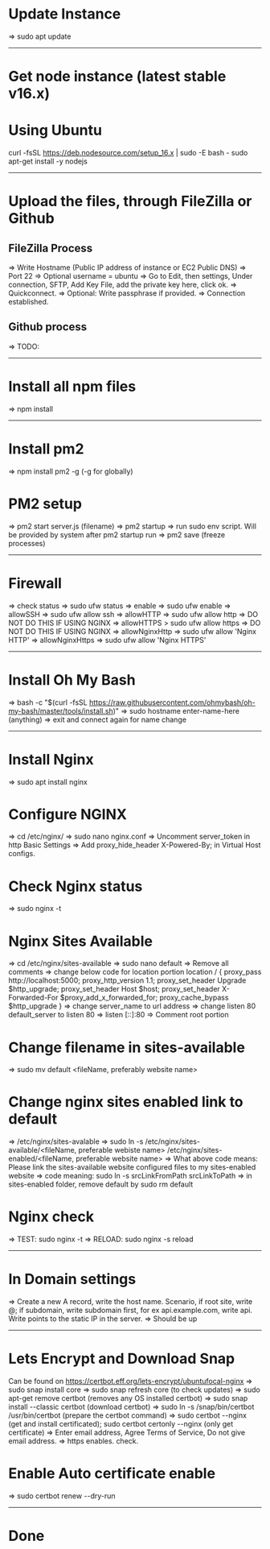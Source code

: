 # Update Instance

=> sudo apt update

---

# Get node instance (latest stable v16.x)
# Using Ubuntu
curl -fsSL https://deb.nodesource.com/setup_16.x | sudo -E bash -
sudo apt-get install -y nodejs

---

# Upload the files, through FileZilla or Github

## FileZilla Process

=> Write Hostname (Public IP address of instance or EC2 Public DNS)
=> Port 22
=> Optional username = ubuntu
=> Go to Edit, then settings, Under connection, SFTP, Add Key File, add the private key here, click ok.
=> Quickconnect.
=> Optional: Write passphrase if provided.
=> Connection established.

## Github process

=> TODO:

---

# Install all npm files

=> npm install

---

# Install pm2

=> npm install pm2 -g (-g for globally)

# PM2 setup

=> pm2 start server.js (filename)
=> pm2 startup
=> run sudo env script. Will be provided by system after pm2 startup run
=> pm2 save (freeze processes)

---

# Firewall

=> check status => sudo ufw status
=> enable => sudo ufw enable
=> allowSSH => sudo ufw allow ssh
=> allowHTTP => sudo ufw allow http => DO NOT DO THIS IF USING NGINX
=> allowHTTPS > sudo ufw allow https => DO NOT DO THIS IF USING NGINX
=> allowNginxHttp => sudo ufw allow 'Nginx HTTP'
=> allowNginxHttps => sudo ufw allow 'Nginx HTTPS'

---

# Install Oh My Bash

=> bash -c "$(curl -fsSL https://raw.githubusercontent.com/ohmybash/oh-my-bash/master/tools/install.sh)"
=> sudo hostname enter-name-here (anything)
=> exit and connect again for name change

---

# Install Nginx

=> sudo apt install nginx

# Configure NGINX

=> cd /etc/nginx/
=> sudo nano nginx.conf
=> Uncomment server_token in http Basic Settings
=> Add proxy_hide_header X-Powered-By; in Virtual Host configs.

# Check Nginx status

=> sudo nginx -t

# Nginx Sites Available

=> cd /etc/nginx/sites-available
=> sudo nano default
=> Remove all comments
=> change below code for location portion
location / {
proxy_pass http://localhost:5000;
proxy_http_version 1.1;
proxy_set_header Upgrade $http_upgrade;
proxy_set_header Host $host;
proxy_set_header X-Forwarded-For $proxy_add_x_forwarded_for;
proxy_cache_bypass $http_upgrade
}
=> change server_name to url address
=> change listen 80 default_server to listen 80
=> listen [::]:80
=> Comment root portion

# Change filename in sites-available

=> sudo mv default <fileName, preferably website name>

# Change nginx sites enabled link to default

=> /etc/nginx/sites-avalable
=> sudo ln -s /etc/nginx/sites-available/<fileName, preferable webiste name> /etc/nginx/sites-enabled/<fileName, preferable website name>
=> What above code means: Please link the sites-available website configured files to my sites-enabled website
=> code meaning: sudo ln -s srcLinkFromPath srcLinkToPath
=> in sites-enabled folder, remove default by sudo rm default

# Nginx check

=> TEST: sudo nginx -t
=> RELOAD: sudo nginx -s reload

---

# In Domain settings

=> Create a new A record, write the host name. Scenario, if root site, write @; if subdomain, write subdomain first, for ex api.example.com, write api. Write points to the static IP in the server.
=> Should be up

---

# Lets Encrypt and Download Snap

Can be found on https://certbot.eff.org/lets-encrypt/ubuntufocal-nginx
=> sudo snap install core
=> sudo snap refresh core (to check updates)
=> sudo apt-get remove certbot (removes any OS installed certbot)
=> sudo snap install --classic certbot (download certbot)
=> sudo ln -s /snap/bin/certbot /usr/bin/certbot (prepare the certbot command)
=> sudo certbot --nginx (get and install certificated); sudo certbot certonly --nginx (only get certificate)
=> Enter email address, Agree Terms of Service, Do not give email address.
=> https enables. check.

# Enable Auto certificate enable

=> sudo certbot renew --dry-run

---

# Done
